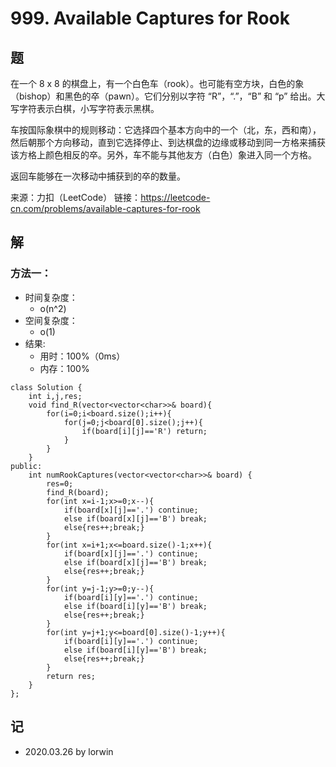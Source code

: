 # 999. Available Captures for Rook

## 题

在一个 8 x 8 的棋盘上，有一个白色车（rook）。也可能有空方块，白色的象（bishop）和黑色的卒（pawn）。它们分别以字符 “R”，“.”，“B” 和 “p” 给出。大写字符表示白棋，小写字符表示黑棋。

车按国际象棋中的规则移动：它选择四个基本方向中的一个（北，东，西和南），然后朝那个方向移动，直到它选择停止、到达棋盘的边缘或移动到同一方格来捕获该方格上颜色相反的卒。另外，车不能与其他友方（白色）象进入同一个方格。

返回车能够在一次移动中捕获到的卒的数量。

来源：力扣（LeetCode）
链接：https://leetcode-cn.com/problems/available-captures-for-rook

## 解

### 方法一：
- 时间复杂度：
  - o(n^2)
- 空间复杂度：
  - o(1)
- 结果:
  - 用时：100%（0ms）
  - 内存：100%
```
class Solution {
    int i,j,res;
    void find_R(vector<vector<char>>& board){
        for(i=0;i<board.size();i++){
            for(j=0;j<board[0].size();j++){
                if(board[i][j]=='R') return;
            }
        }
    }
public:
    int numRookCaptures(vector<vector<char>>& board) {
        res=0;
        find_R(board);
        for(int x=i-1;x>=0;x--){
            if(board[x][j]=='.') continue;
            else if(board[x][j]=='B') break;
            else{res++;break;} 
        }
        for(int x=i+1;x<=board.size()-1;x++){
            if(board[x][j]=='.') continue;
            else if(board[x][j]=='B') break;
            else{res++;break;} 
        }
        for(int y=j-1;y>=0;y--){
            if(board[i][y]=='.') continue;
            else if(board[i][y]=='B') break;
            else{res++;break;} 
        }
        for(int y=j+1;y<=board[0].size()-1;y++){
            if(board[i][y]=='.') continue;
            else if(board[i][y]=='B') break;
            else{res++;break;} 
        }
        return res;
    }
};
```

## 记

- 2020.03.26 by lorwin